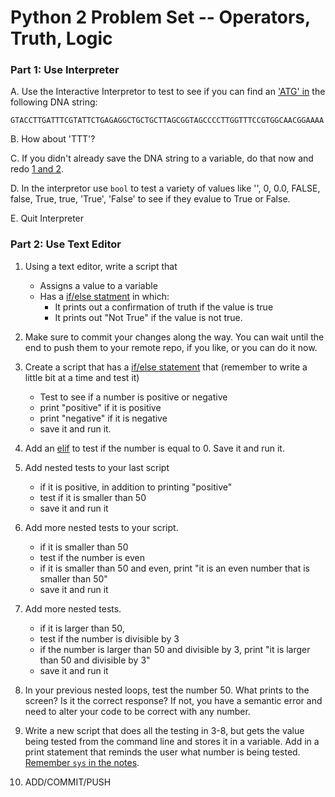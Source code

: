 Python 2 Problem Set -- Operators, Truth, Logic
===================

### Part 1: Use Interpreter

A. Use the Interactive Interpretor to test to see if you can find an ['ATG' in](https://github.com/prog4biol/pfb2022#membership-operators) the following DNA string:

```
GTACCTTGATTTCGTATTCTGAGAGGCTGCTGCTTAGCGGTAGCCCCTTGGTTTCCGTGGCAACGGAAAA
```

B. How about 'TTT'?

C. If you didn't already save the DNA string to a variable, do that now and redo [1 and 2](https://github.com/prog4biol/pfb2022#membership-operators).

D. In the interpretor use `bool` to test a variety of values like '', 0, 0.0, FALSE, false, True, true, 'True', 'False' to see if they evalue to True or False.

E. Quit Interpreter

### Part 2: Use Text Editor

1. Using a text editor, write a script that 
    - Assigns a value to a variable
    - Has a [if/else statment](https://github.com/prog4biol/pfb2022#logic-control-statements) in which:
       - It prints out a confirmation of truth if the value is true
       - It prints out "Not True" if the value is not true. 

2. Make sure to commit your changes along the way. You can wait until the end to push them to your remote repo, if you like, or you can do it now. 



3. Create a script that has a [if/else statement](https://github.com/prog4biol/pfb2022#if-statement) that (remember to write a little bit at a time and test it)
    - Test to see if a number is positive or negative
    - print "positive" if it is positive
    - print "negative" if it is negative
    - save it and run it.
4. Add an [elif](https://github.com/prog4biol/pfb2022#ifelif) to test if the number is equal to 0. Save it and run it.

5. Add nested tests to your last script
    - if it is positive, in addition to printing "positive"
    - test if it is smaller than 50
    - save it and run it    
            
6. Add more nested tests to your script.
    - if it is smaller than 50
    - test if the number is even
    - if it is smaller than 50 and even, print "it is an even number that is smaller than 50"
    - save it and run it
         
7. Add more nested tests.  
    -  if it is larger than 50,  
    -  test if the number is divisible by 3  
    -  if the number is larger than 50 and divisible by 3, print "it is larger than 50 and divisible by 3"  
    -  save it and run it

8. In your previous nested loops, test the number 50. What prints to the screen? Is it the correct response? If not, you have a semantic error and need to alter your code to be correct with any number.  

9. Write a new script that does all the testing in 3-8, but gets the value being tested from the command line and stores it in a variable. Add in a print statement that reminds the user what number is being tested. [Remember `sys` in the notes](pfb2022#command-line-parameters-a-special-built-in-list). 

10. ADD/COMMIT/PUSH
